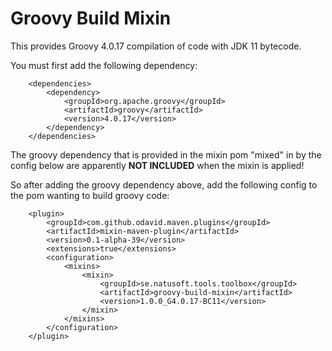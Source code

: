 # Groovy Build Mixin

This provides Groovy 4.0.17 compilation of code with JDK 11 bytecode.

You must first add the following dependency:

        <dependencies>
            <dependency>
                <groupId>org.apache.groovy</groupId>
                <artifactId>groovy</artifactId>
                <version>4.0.17</version>
            </dependency>
        </dependencies>

The groovy dependency that is provided in the mixin pom "mixed" in by the config below are apparently
**NOT INCLUDED** when the mixin is applied!

So after adding the groovy dependency above, add the following config to the pom wanting to build groovy code:

        <plugin>
            <groupId>com.github.odavid.maven.plugins</groupId>
            <artifactId>mixin-maven-plugin</artifactId>
            <version>0.1-alpha-39</version>
            <extensions>true</extensions>
            <configuration>
                <mixins>
                    <mixin>
                        <groupId>se.natusoft.tools.toolbox</groupId>
                        <artifactId>groovy-build-mixin</artifactId>
                        <version>1.0.0_G4.0.17-BC11</version>
                    </mixin>
                </mixins>
            </configuration>
        </plugin>
